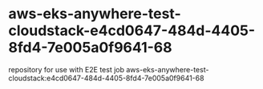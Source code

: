 # aws-eks-anywhere-test-cloudstack-e4cd0647-484d-4405-8fd4-7e005a0f9641-68
repository for use with E2E test job aws-eks-anywhere-test-cloudstack:e4cd0647-484d-4405-8fd4-7e005a0f9641-68
